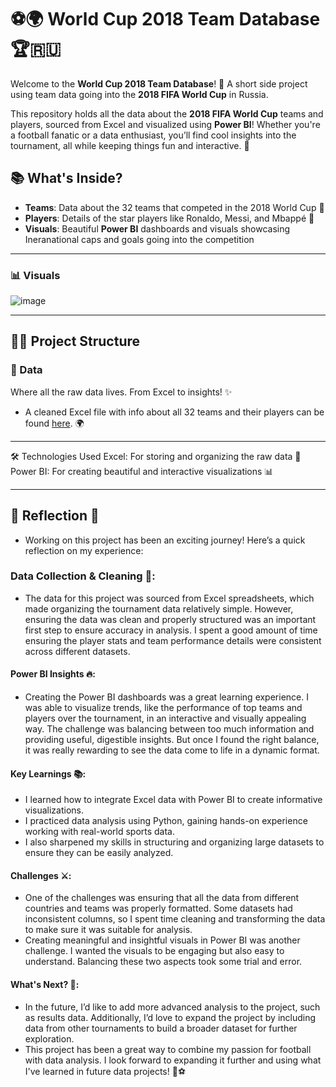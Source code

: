 # ⚽🌍 **World Cup 2018 Team Database** 🏆🇷🇺

Welcome to the **World Cup 2018 Team Database**! 🎉 A short side project using team data going into the **2018 FIFA World Cup** in Russia.

This repository holds all the data about the **2018 FIFA World Cup** teams and players, sourced from Excel and visualized using **Power BI**! Whether you're a football fanatic or a data enthusiast, you’ll find cool insights into the tournament, all while keeping things fun and interactive. 🌟

## 📚 **What's Inside?**

- **Teams**: Data about the 32 teams that competed in the 2018 World Cup 🏅
- **Players**: Details of the star players like Ronaldo, Messi, and Mbappé 🌟
- **Visuals**: Beautiful **Power BI** dashboards and visuals showcasing Ineranational caps and goals going into the competition

---

### 📊 Visuals
![image](https://github.com/user-attachments/assets/bb4a1107-d848-4550-bb9b-0d56f9957e0c)

---

## 🧑‍💻 **Project Structure**

### 📁 Data 
Where all the raw data lives. From Excel to insights! ✨
- A cleaned Excel file with info about all 32 teams and their players can be found [here](https://app.powerbi.com/groups/me/reports/eeb04220-8a0b-48f3-90e7-9282c5b21510/dc09e9e541e5b1e660b7?experience=power-bi). 🌍

---

🛠️ Technologies Used
Excel: For storing and organizing the raw data 🧮
Power BI: For creating beautiful and interactive visualizations 📊

---

## 💭 Reflection 📝
- Working on this project has been an exciting journey! Here’s a quick reflection on my experience:

### Data Collection & Cleaning 🧹:

- The data for this project was sourced from Excel spreadsheets, which made organizing the tournament data relatively simple. However, ensuring the data was clean and properly structured was an important first step to ensure accuracy in analysis. I spent a good amount of time ensuring the player stats and team performance details were consistent across different datasets.

#### Power BI Insights 🔥:

- Creating the Power BI dashboards was a great learning experience. I was able to visualize trends, like the performance of top teams and players over the tournament, in an interactive and visually appealing way. The challenge was balancing between too much information and providing useful, digestible insights. But once I found the right balance, it was really rewarding to see the data come to life in a dynamic format.

#### Key Learnings 📚:

- I learned how to integrate Excel data with Power BI to create informative visualizations.
- I practiced data analysis using Python, gaining hands-on experience working with real-world sports data.
- I also sharpened my skills in structuring and organizing large datasets to ensure they can be easily analyzed.

#### Challenges ⚔️:

- One of the challenges was ensuring that all the data from different countries and teams was properly formatted. Some datasets had inconsistent columns, so I spent time cleaning and transforming the data to make sure it was suitable for analysis.
- Creating meaningful and insightful visuals in Power BI was another challenge. I wanted the visuals to be engaging but also easy to understand. Balancing these two aspects took some trial and error.

#### What's Next? 🚀:

- In the future, I’d like to add more advanced analysis to the project, such as results data. Additionally, I’d love to expand the project by including data from other tournaments to build a broader dataset for further exploration.
- This project has been a great way to combine my passion for football with data analysis. I look forward to expanding it further and using what I've learned in future data projects! 🎉⚽



